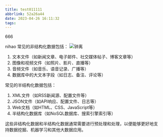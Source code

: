 ```yaml
---
title: test011111
abbrlink: 52a26a44
date: 2023-04-26 16:11:32
tags:
---
```

666
<!-- (/images/IMG_6243.JPG) -->
nihao
常见的非结构化数据包括：
![钟离](/images/IMG_6243.JPG)
<!-- <!-- <%- image_tag() %> -->
1. 文本文件（如新闻文章、电子邮件、社交媒体帖子、博客文章等）
2. 图像和视频文件（如照片、影片、直播等）
3. 音频文件（如音乐、语音记录、广播等）
4. 数据库中的大文本字段（如日志、备注、评论等）

常见的半结构化数据包括：


1. XML文件（如RSS新闻源、配置文件等）
2. JSON文件（如API响应、配置文件、日志等）
3. Web文档（如HTML、CSS、JavaScript等）
4. 半结构化数据库（如NoSQL数据库、搜索引擎索引等）

这些非结构化数据和半结构化数据通常需要进行预处理和处理，以便能够更好地支持数据挖掘、机器学习和其他大数据应用。
